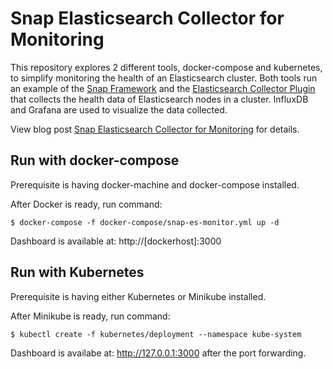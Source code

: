 # Snap Elasticsearch Collector for Monitoring

This repository explores 2 different tools, docker-compose and kubernetes, to simplify monitoring the health of an Elasticsearch cluster. Both tools run an example of the [Snap Framework](https://github.com/intelsdi-x/snap) and the [Elasticsearch Collector Plugin](https://github.com/intelsdi-x/snap-plugin-collector-elasticsearch) that collects the health data of Elasticsearch nodes in a cluster. InfluxDB and Grafana are used to visualize the data collected.

View blog post [Snap Elasticsearch Collector for Monitoring](https://medium.com/p/6dcb256bd63c/edit) for details. 

## Run with docker-compose
Prerequisite is having docker-machine and docker-compose installed.

After Docker is ready, run command:
```
$ docker-compose -f docker-compose/snap-es-monitor.yml up -d
```
Dashboard is available at: http://[dockerhost]:3000

## Run with Kubernetes
Prerequisite is having either Kubernetes or Minikube installed.

After Minikube is ready, run command:
```
$ kubectl create -f kubernetes/deployment --namespace kube-system
```

Dashboard is availabe at: http://127.0.0.1:3000 after the port forwarding.

